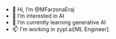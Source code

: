 - 👋 Hi, I’m @MFarzonaEraj
- 👀 I’m interested in AI
- 🌱 I’m currently learning generative AI
- 📫 I'm working in zypl.ai[ML Engineer].

<!---
MFarzonaEraj/MFarzonaEraj is a ✨ special ✨ repository because its `README.md` (this file) appears on your GitHub profile.
You can click the Preview link to take a look at your changes.
--->
